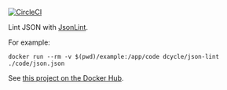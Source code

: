 [![CircleCI](https://circleci.com/gh/dcycle/docker-json-lint.svg?style=svg)](https://circleci.com/gh/dcycle/docker-json-lint)

Lint JSON with [JsonLint](https://github.com/zaach/jsonlint).

For example:

    docker run --rm -v $(pwd)/example:/app/code dcycle/json-lint ./code/json.json

See [this project on the Docker Hub](https://hub.docker.com/r/dcycle/json-lint/).
